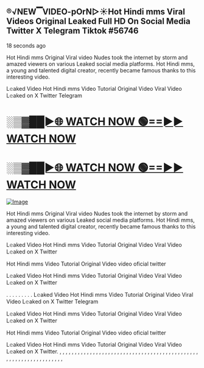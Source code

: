 ## ®️√NEW▔VIDEO-pOrN▷☀️Hot Hindi mms Viral Videos Original Leaked Full HD On Social Media Twitter X Telegram Tiktok #56746

18 seconds ago

Hot Hindi mms Original Viral video Nudes took the internet by storm and amazed viewers on various Leaked social media platforms. Hot Hindi mms, a young and talented digital creator, recently became famous thanks to this interesting video.

L𝚎aked Video Hot Hindi mms Video Tutorial Original Video Viral Video L𝚎aked on X Twitter Telegram

<h1><a href="https://happiness-bro.blogspot.com/2024/12/refhttpsviralvideotrending.html" rel="nofollow">░▒▓██►🌐 WATCH NOW 🟢==►► WATCH NOW</a></h1>




<h1><a href="https://happiness-bro.blogspot.com/2024/12/refhttpsviralvideotrending.html" rel="nofollow">░▒▓██►🌐 WATCH NOW 🟢==►► WATCH NOW</a></h1>




[![Image](https://github.com/user-attachments/assets/ff3b7bd4-415c-4ca3-a6c8-b1f096193c29)](https://happiness-bro.blogspot.com/2024/12/refhttpsviralvideotrending.html)


Hot Hindi mms Original Viral video Nudes took the internet by storm and amazed viewers on various Leaked social media platforms. Hot Hindi mms, a young and talented digital creator, recently became famous thanks to this interesting video.

L𝚎aked Video Hot Hindi mms Video Tutorial Original Video Viral Video L𝚎aked on X Twitter

Hot Hindi mms Video Tutorial Original Video video oficial twitter

L𝚎aked Video Hot Hindi mms Video Tutorial Original Video Viral Video L𝚎aked on X Twitter

. . . . . . . . . L𝚎aked Video Hot Hindi mms Video Tutorial Original Video Viral Video L𝚎aked on X Twitter Telegram

L𝚎aked Video Hot Hindi mms Video Tutorial Original Video Viral Video L𝚎aked on X Twitter

Hot Hindi mms Video Tutorial Original Video video oficial twitter

L𝚎aked Video Hot Hindi mms Video Tutorial Original Video Viral Video L𝚎aked on X Twitter.
,
,
,
,
,
,
,
,
,
,
,
,
,
,
,
,
,
,
,
,
,
,
,
,
,
,
,
,
,
,
,
,
,
,
,
,
,
,
,
,
,
,
,
,
,
,
,
,
,
,
,
,
,
,
,
,
,
,
,
,
,
,
,
,
,
